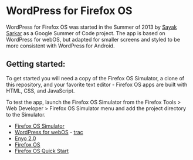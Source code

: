 # WordPress for Firefox OS

WordPress for Firefox OS was started in the Summer of 2013 by [Sayak Sarkar](https://github.com/sayak-sarkar) as a Google Summer of Code project.  The app is based on WordPress for webOS, but adapted for smaller screens and styled to be more consistent with WordPress for Android.

## Getting started:

To get started you will need a copy of the Firefox OS Simulator, a clone of this repository, and your favorite text editor - Firefox OS apps are built with HTML, CSS, and JavaScript.

To test the app, launch the Firefox OS Simulator from the Firefox Tools > Web Developer > Firefox OS Simulator menu and add the project directory to the Simulator. 

* [Firefox OS Simulator](https://addons.mozilla.org/en-US/firefox/addon/firefox-os-simulator/)
* [WordPress for webOS](http://webos.wordpress.org/) - [trac](http://webos.trac.wordpress.org/)
* [Enyo 2.0](http://enyojs.com/)
* [Firefox OS](https://developer.mozilla.org/en-US/docs/Mozilla/Firefox_OS)
* [Firefox OS Quick Start](https://marketplace.firefox.com/developers/docs/quick_start)


